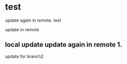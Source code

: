 test
====
update again in remote.
test

update in remote

local update
update again in remote 1.
--
update for branch2